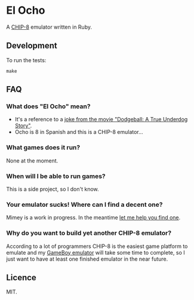 # El Ocho

A [CHIP-8](http://en.wikipedia.org/wiki/CHIP-8) emulator written in Ruby.

## Development

To run the tests:

```
make
```

## FAQ

### What does "El Ocho" mean?

* It's a reference to a [joke from the movie "Dodgeball: A True Underdog
Story"][dodgeball].
* Ocho is 8 in Spanish and this is a CHIP-8 emulator...

[dodgeball]: http://www.imdb.com/title/tt0364725/trivia?item=tr0780467

### What games does it run?

None at the moment.

### When will I be able to run games?

This is a side project, so I don't know.

### Your emulator sucks! Where can I find a decent one?

Mimey is a work in progress. In the meantime [let me help you find
one][emulators].

[emulators]: http://bit.ly/1hTlxEO

### Why do you want to build yet another CHIP-8 emulator?

According to a lot of programmers CHIP-8 is the easiest game platform to
emulate and my [GameBoy emulator][mimey] will take some time to complete, so I
just want to have at least one finished emulator in the near future.

[mimey]: https://github.com/janogonzalez/mimey

## Licence

MIT.
